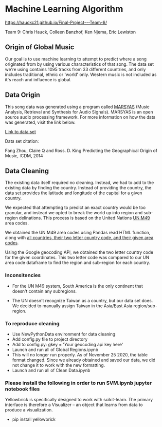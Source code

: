 # Machine Learning Algorithm
https://hauckc21.github.io/Final-Project---Team-9/

Team 9: Chris Hauck, Colleen Banzhof, Ken Njema, Eric Lewiston

## Origin of Global Music

Our goal is to use machine learning to attempt to predict where a song originated from by using various characteristics of that song. The data set we're using contains 1095 tracks from 33 different countries, and only includes traditional, ethnic or 'world' only. Western music is not included as it's reach and influence is global.

## Data Origin

This song data was generated using a program called [MARSYAS](http://marsyas.info/) (Music Analysis, Retrieval and Synthesis for Audio Signals). MARSYAS is an open source audio processing framework. For more information on how the data was generated, visit the link below.

[Link to data set](http://archive.ics.uci.edu/ml/datasets/geographical+original+of+music)

Data set citation:

Fang Zhou, Claire Q and Ross. D. King
Predicting the Geographical Origin of Music, ICDM, 2014

## Data Cleaning

The existing data itself required no cleaning. Instead, we had to add to the existing data by finding the country. Instead of providing the country, the data set provides the latitude and longitude of the capital for a given country.

We expected that attempting to predict an exact country would be too granular, and instead we opted to break the world up into region and sub-region delinations. This process is based on the United Nations [UN M49](https://en.wikipedia.org/wiki/UN_M49) area codes.

We obtained the UN M49 area codes using Pandas read HTML function, along with [all countries, their two letter country code, and their given area codes](https://en.wikipedia.org/wiki/List_of_countries_by_United_Nations_geoscheme).

Using the Google geocoding API, we obtained the two letter country code for the given coordinates. This two letter code was compared to our UN area code dataframe to find the region and sub-region for each country.


### Inconsitencies

* For the UN M49 system, South America is the only continent that doesn't contain any subregions.

* The UN doesn't recognize Taiwan as a country, but our data set does. We decided to manually assign Taiwan in the Asia/East Asia region/sub-region.

### To reproduce cleaning

* Use NewPythonData environment for data cleaning
* Add config.py file to project directory
* Add to config.py: gkey = 'Your geocoding api key here'
* Launch and run all of Global Regions.ipynb
* This will no longer run properly. As of November 25 2020, the table format changed. Since we already obtained and saved our data, we did not change it to work with the new formatting.
* Launch and run all of Clean Data.ipynb

### Please install the following in order to run SVM.ipynb jupyter notebook files

Yellowbrick is specifically designed to work with scikit-learn. The primary interface is therefore a Visualizer – an object that learns from data to produce a visualization. 
* pip install yellowbrick
